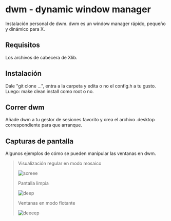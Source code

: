 dwm - dynamic window manager
============================
Instalación personal de dwm.
dwm es un window manager rápido, pequeño y dinámico para X.

Requisitos
------------
Los archivos de cabecera de Xlib.

Instalación
------------
Dale "git clone ...", entra a la carpeta y edita o no el config.h a tu gusto. Luego:
    make clean install
como root o no. 

Correr dwm
-----------
Añade dwm a tu gestor de sesiones favorito y crea el archivo .desktop correspondiente para que arranque.

Capturas de pantalla
--------------------
Algunos ejemplos de cómo se pueden manipular las ventanas en dwm.

>
> Visualización regular en modo mosaico
>  
> ![screee](https://files.catbox.moe/06dobj.png)
>
> Pantalla limpia
> 
> ![deep](https://files.catbox.moe/2qs31t.png)
>
> Ventanas en modo flotante
>
> ![deeeep]()
